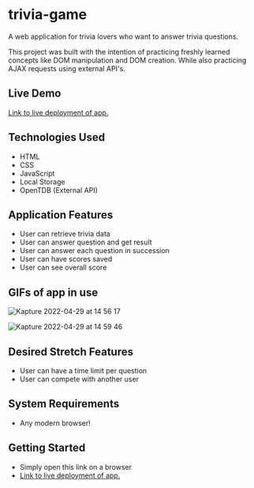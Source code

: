 # trivia-game

A web application for trivia lovers who want to answer trivia questions.

This project was built with the intention of practicing freshly learned concepts like DOM manipulation and DOM creation. While also practicing AJAX requests using external API's.

## Live Demo
[Link to live deployment of app.](damien-martinez.github.io/trivia-game/)

## Technologies Used
- HTML
- CSS
- JavaScript
- Local Storage
- OpenTDB (External API)

## Application Features
- User can retrieve trivia data
- User can answer question and get result
- User can answer each question in succession
- User can have scores saved
- User can see overall score

## GIFs of app in use 
![Kapture 2022-04-29 at 14 56 17](https://user-images.githubusercontent.com/40590740/166074161-0e1fc74c-3663-4551-9d31-22946789070b.gif)


![Kapture 2022-04-29 at 14 59 46](https://user-images.githubusercontent.com/40590740/166074445-c1683aaf-9d61-49f5-963a-3214a2d7c24f.gif)

## Desired Stretch Features
- User can have a time limit per question
- User can compete with another user

## System Requirements
- Any modern browser! 

## Getting Started
- Simply open this link on a browser
- [Link to live deployment of app.](damien-martinez.github.io/trivia-game/)
